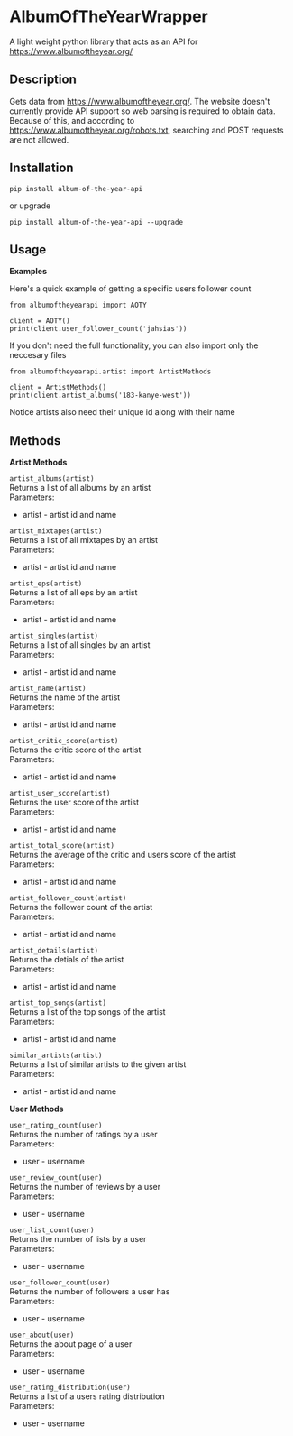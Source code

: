 # AlbumOfTheYearWrapper

A light weight python library that acts as an API for https://www.albumoftheyear.org/

## Description

Gets data from https://www.albumoftheyear.org/. The website doesn't currently provide API support so web parsing is required to obtain data. Because of this,
and according to https://www.albumoftheyear.org/robots.txt, searching and POST requests are not allowed. 

## Installation

```
pip install album-of-the-year-api
```
or upgrade
```
pip install album-of-the-year-api --upgrade
```

## Usage

**Examples**

Here's a quick example of getting a specific users follower count
```
from albumoftheyearapi import AOTY

client = AOTY()
print(client.user_follower_count('jahsias'))

```

If you don't need the full functionality, you can also import only the neccesary files
```
from albumoftheyearapi.artist import ArtistMethods

client = ArtistMethods()
print(client.artist_albums('183-kanye-west'))

```
Notice artists also need their unique id along with their name

## Methods

**Artist Methods**

```artist_albums(artist)```
<br>Returns a list of all albums by an artist
<br>    Parameters:  
* artist - artist id and name

```artist_mixtapes(artist)```
<br>Returns a list of all mixtapes by an artist
<br>Parameters:  
* artist - artist id and name

```artist_eps(artist)```
<br>Returns a list of all eps by an artist
<br>Parameters:  
* artist - artist id and name

```artist_singles(artist)```
<br>Returns a list of all singles by an artist
<br>Parameters:  
* artist - artist id and name

```artist_name(artist)```
<br>Returns the name of the artist
<br>Parameters:  
* artist - artist id and name

```artist_critic_score(artist)```
<br>Returns the critic score of the artist
<br>Parameters:  
* artist - artist id and name

```artist_user_score(artist)```
<br>Returns the user score of the artist
<br>Parameters:  
* artist - artist id and name

```artist_total_score(artist)```
<br>Returns the average of the critic and users score of the artist
<br>Parameters:  
* artist - artist id and name

```artist_follower_count(artist)```
<br>Returns the follower count of the artist
<br>Parameters:  
* artist - artist id and name

```artist_details(artist)```
<br>Returns the detials of the artist
<br>Parameters:  
* artist - artist id and name

```artist_top_songs(artist)```
<br>Returns a list of the top songs of the artist
<br>Parameters:  
* artist - artist id and name

```similar_artists(artist)```
<br>Returns a list of similar artists to the given artist
<br>Parameters:  
* artist - artist id and name

**User Methods**

```user_rating_count(user)```
<br>Returns the number of ratings by a user
<br>Parameters:  
* user - username

```user_review_count(user)```
<br>Returns the number of reviews by a user
<br>Parameters:  
* user - username

```user_list_count(user)```
<br>Returns the number of lists by a user
<br>Parameters:  
* user - username

```user_follower_count(user)```
<br>Returns the number of followers a user has
<br>Parameters:  
* user - username

```user_about(user)```
<br>Returns the about page of a user
<br>Parameters:  
* user - username

```user_rating_distribution(user)```
<br>Returns a list of a users rating distribution
<br>Parameters:  
* user - username
